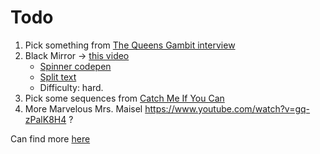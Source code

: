 # Todo

1. Pick something from [The Queens Gambit interview](https://www.artofthetitle.com/title/the-queens-gambit/)
1. Black Mirror -> [this video](https://www.youtube.com/watch?v=pxjy1vahZnU)
   - [Spinner codepen](https://codepen.io/mr21/pen/QWyKpYR)
   - [Split text](https://codemyui.com/black-mirror-style-cracked-glitchy-text-effect/)
   - Difficulty: hard.
1. Pick some sequences from [Catch Me If You Can](https://www.youtube.com/watch?v=aN715Rp4L74)
1. More Marvelous Mrs. Maisel <https://www.youtube.com/watch?v=gq-zPalK8H4> ?

Can find more [here](https://www.youtube.com/channel/UCcpJUN2rzYQmS5oOXzy3zlw)
